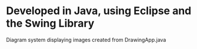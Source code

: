 # Developed in Java, using Eclipse and the Swing Library 

Diagram system displaying images created from DrawingApp.java 
